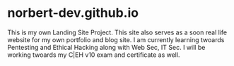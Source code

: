 # norbert-dev.github.io

This is my own Landing Site Project. 
This site also serves as a soon real life website for my own portfolio
and blog site.
I am currently learning twoards Pentesting and Ethical Hacking along with Web Sec, IT Sec.
I will be working twoards my C|EH v10 exam and certificate as well.
